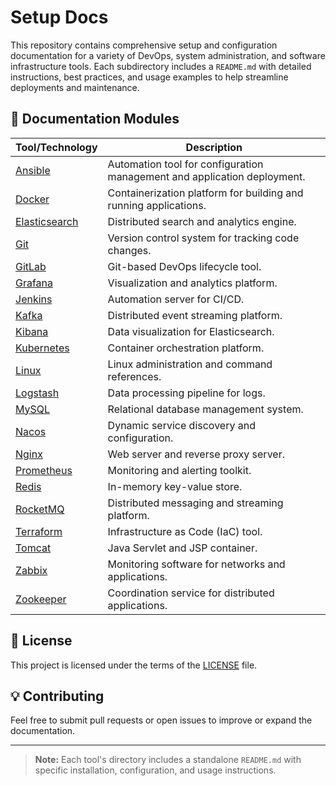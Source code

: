 # Setup Docs

This repository contains comprehensive setup and configuration documentation for a variety of DevOps, system administration, and software infrastructure tools. Each subdirectory includes a `README.md` with detailed instructions, best practices, and usage examples to help streamline deployments and maintenance.

## 📁 Documentation Modules

| Tool/Technology | Description |
|------------------|-------------|
| [Ansible](ansible/README.md) | Automation tool for configuration management and application deployment. |
| [Docker](docker/README.md) | Containerization platform for building and running applications. |
| [Elasticsearch](elasticsearch/README.md) | Distributed search and analytics engine. |
| [Git](git/README.md) | Version control system for tracking code changes. |
| [GitLab](gitlab/README.md) | Git-based DevOps lifecycle tool. |
| [Grafana](grafana/README.md) | Visualization and analytics platform. |
| [Jenkins](jenkins/README.md) | Automation server for CI/CD. |
| [Kafka](kafka/README.md) | Distributed event streaming platform. |
| [Kibana](kibana/README.md) | Data visualization for Elasticsearch. |
| [Kubernetes](kubernetes/README.md) | Container orchestration platform. |
| [Linux](linux/README.md) | Linux administration and command references. |
| [Logstash](logstash/README.md) | Data processing pipeline for logs. |
| [MySQL](mysql/README.md) | Relational database management system. |
| [Nacos](nacos/README.md) | Dynamic service discovery and configuration. |
| [Nginx](nginx/README.md) | Web server and reverse proxy server. |
| [Prometheus](prometheus/README.md) | Monitoring and alerting toolkit. |
| [Redis](redis/README.md) | In-memory key-value store. |
| [RocketMQ](rocketmq/README.md) | Distributed messaging and streaming platform. |
| [Terraform](terraform/README.md) | Infrastructure as Code (IaC) tool. |
| [Tomcat](tomcat/README.md) | Java Servlet and JSP container. |
| [Zabbix](zabbix/README.md) | Monitoring software for networks and applications. |
| [Zookeeper](zookeeper/README.md) | Coordination service for distributed applications. |

## 📄 License

This project is licensed under the terms of the [LICENSE](LICENSE) file.

## 💡 Contributing

Feel free to submit pull requests or open issues to improve or expand the documentation.

---

> **Note:** Each tool's directory includes a standalone `README.md` with specific installation, configuration, and usage instructions.

